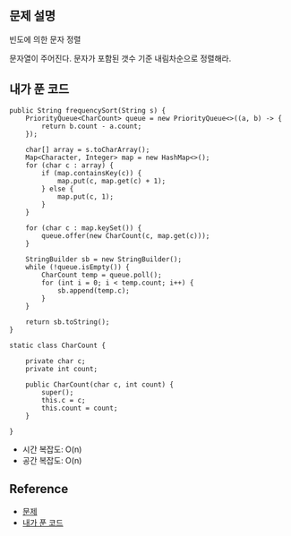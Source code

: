 ## 문제 설명
빈도에 의한 문자 정렬

문자열이 주어진다. 문자가 포함된 갯수 기준 내림차순으로 정렬해라.

## 내가 푼 코드
```
public String frequencySort(String s) {
    PriorityQueue<CharCount> queue = new PriorityQueue<>((a, b) -> {
        return b.count - a.count;
    });
    
    char[] array = s.toCharArray();
    Map<Character, Integer> map = new HashMap<>();
    for (char c : array) {
        if (map.containsKey(c)) {
            map.put(c, map.get(c) + 1);
        } else {
            map.put(c, 1);
        }
    }
    
    for (char c : map.keySet()) {
        queue.offer(new CharCount(c, map.get(c)));
    }
    
    StringBuilder sb = new StringBuilder();
    while (!queue.isEmpty()) {
        CharCount temp = queue.poll();
        for (int i = 0; i < temp.count; i++) {        		
            sb.append(temp.c);
        }
    }
    
    return sb.toString();
}

static class CharCount {
    
    private char c;
    private int count;
    
    public CharCount(char c, int count) {
        super();
        this.c = c;
        this.count = count;
    }
    
}
```
* 시간 복잡도: O(n)
* 공간 복잡도: O(n)

## Reference
* [문제](https://leetcode.com/problems/sort-characters-by-frequency/)
* [내가 푼 코드](https://github.com/smpark1020/leetcode-practice/blob/master/src/leetcode/heap/Q451.java)